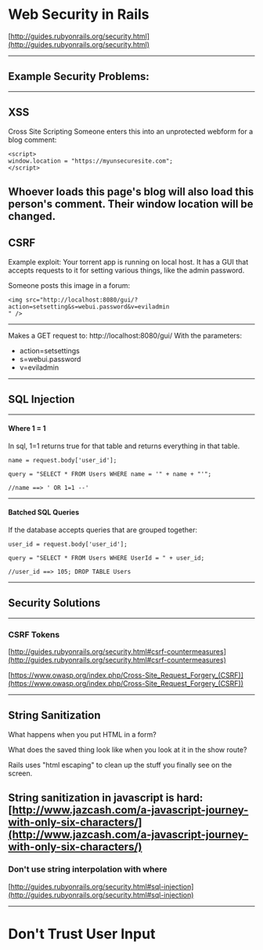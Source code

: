 # Web Security in Rails
[http://guides.rubyonrails.org/security.html](http://guides.rubyonrails.org/security.html)

---

## Example Security Problems:

---
## XSS
Cross Site Scripting
Someone enters this into an unprotected webform for a blog comment:
```
<script>
window.location = "https://myunsecuresite.com";
</script>
```
Whoever loads this page's blog will also load this person's comment.
Their window location will be changed.
---

## CSRF
Example exploit:
Your torrent app is running on local host.
It has a GUI that accepts requests to it for setting various things, like the admin password.

Someone posts this image in a forum:
```
<img src="http://localhost:8080/gui/?action=setsetting&s=webui.password&v=eviladmin
" />
```

---
Makes a GET request to: http://localhost:8080/gui/
With the parameters:
 - action=setsettings
 - s=webui.password
 - v=eviladmin

---
## SQL Injection
---


#### Where 1 = 1
In sql, 1=1 returns true for that table and returns everything in that table.

```
name = request.body['user_id'];

query = "SELECT * FROM Users WHERE name = '" + name + "'";

//name ==> ' OR 1=1 --'
```
---

#### Batched SQL Queries
If the database accepts queries that are grouped together:
```
user_id = request.body['user_id'];

query = "SELECT * FROM Users WHERE UserId = " + user_id;

//user_id ==> 105; DROP TABLE Users
```

---
## Security Solutions
---

### CSRF Tokens
[http://guides.rubyonrails.org/security.html#csrf-countermeasures](http://guides.rubyonrails.org/security.html#csrf-countermeasures)

[https://www.owasp.org/index.php/Cross-Site_Request_Forgery_(CSRF)](https://www.owasp.org/index.php/Cross-Site_Request_Forgery_(CSRF))

---

## String Sanitization
What happens when you put HTML in a form?

What does the saved thing look like when you look at it in the show route?

Rails uses "html escaping" to clean up the stuff you finally see on the screen.

String sanitization in javascript is hard: [http://www.jazcash.com/a-javascript-journey-with-only-six-characters/](http://www.jazcash.com/a-javascript-journey-with-only-six-characters/)
---

### Don't use string interpolation with where
[http://guides.rubyonrails.org/security.html#sql-injection](http://guides.rubyonrails.org/security.html#sql-injection)

---

# Don't Trust User Input
